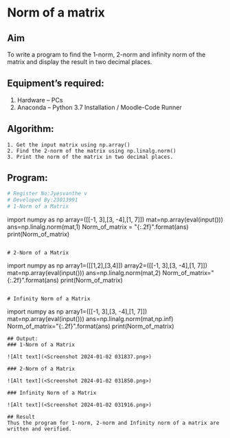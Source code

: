 # Norm of a matrix
## Aim
To write a program to find the 1-norm, 2-norm and infinity norm of the matrix and display the result in two decimal places.
## Equipment’s required:
1.	Hardware – PCs
2.	Anaconda – Python 3.7 Installation / Moodle-Code Runner
## Algorithm:
	1. Get the input matrix using np.array()   
    2. Find the 2-norm of the matrix using np.linalg.norm()
	3. Print the norm of the matrix in two decimal places.
## Program:
```Python
# Register No:Jyesvanthe v
# Developed By:23013991
# 1-Norm of a Matrix
```
import numpy as np
array=([[-1, 3],[3, -4],[1, 7]])
mat=np.array(eval(input()))
ans=np.linalg.norm(mat,1)
Norm_of_matrix = "{:.2f}".format(ans)
print(Norm_of_matrix)

```

# 2-Norm of a Matrix
```
import numpy as np
array1=([[1,2],[3,4]])
array2=([[-1, 3],[3, -4],[1, 7]])
mat=np.array(eval(input()))
ans=np.linalg.norm(mat,2)
Norm_of_matrix="{:.2f}".format(ans)
print(Norm_of_matrix)

```

# Infinity Norm of a Matrix
```
import numpy as np
array1=([[-1, 3],[3, -4],[1, 7]])
mat=np.array(eval(input()))
ans=np.linalg.norm(mat,np.inf)
Norm_of_matrix="{:.2f}".format(ans)
print(Norm_of_matrix)

```
## Output:
### 1-Norm of a Matrix

![Alt text](<Screenshot 2024-01-02 031837.png>)

### 2-Norm of a Matrix

![Alt text](<Screenshot 2024-01-02 031850.png>)

### Infinity Norm of a Matrix

![Alt text](<Screenshot 2024-01-02 031916.png>)

## Result
Thus the program for 1-norm, 2-norm and Infinity norm of a matrix are written and verified.
